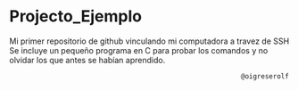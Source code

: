 # Projecto_Ejemplo
Mi primer repositorio de github vinculando mi computadora a travez de SSH
Se incluye un pequeño programa en C para probar los comandos y no olvidar
los que antes se habían aprendido.

                                                              @oigreserolf

